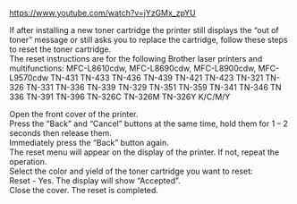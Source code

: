 https://www.youtube.com/watch?v=jYzGMx_zpYU  
  
If after installing a new toner cartridge the printer still displays the “out of toner” message or still asks you to replace the cartridge, follow these steps to reset the toner cartridge.  
The reset instructions are for the following Brother laser printers and multifunctions: MFC-L8610cdw, MFC-L8690cdw, MFC-L8900cdw, MFC-L9570cdw TN-431 TN-433 TN-436 TN-439 TN-421 TN-423 TN-321 TN-326 TN-331 TN-336 TN-339 TN-329 TN-351 TN-359 TN-341 TN-346 TN 336 TN-391 TN-396 TN-326C TN-326M TN-326Y K/C/M/Y   
  
Open the front cover of the printer.  
Press the “Back” and “Cancel” buttons at the same time, hold them for 1 – 2 seconds then release them.  
Immediately press the “Back” button again.  
The reset menu will appear on the display of the printer. If not, repeat the operation.  
Select the color and yield of the toner cartridge you want to reset:  
Reset - Yes. The display will show “Accepted”.  
Close the cover. The reset is completed.  
